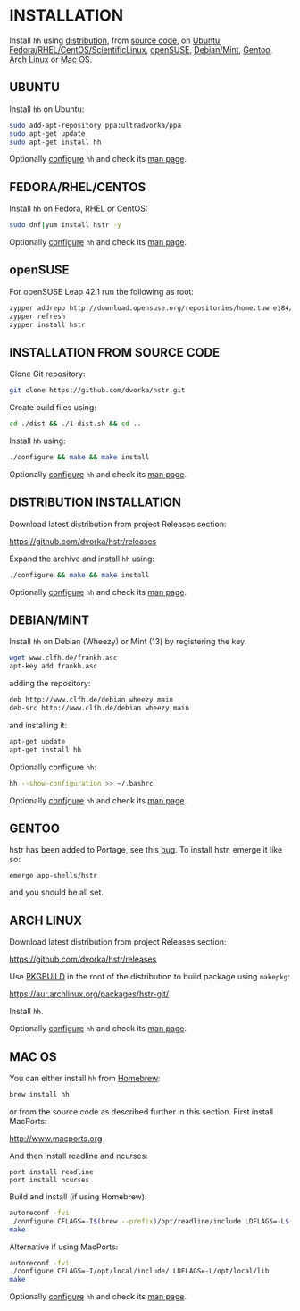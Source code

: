 INSTALLATION
============
Install `hh` using [distribution](#distribution-installation),
from [source code](#installation-from-source-code), on [Ubuntu](#ubuntu),
[Fedora/RHEL/CentOS/ScientificLinux](#fedorarhelcentos), [openSUSE](#opensuse), [Debian/Mint](#debianmint),
[Gentoo](#gentoo), [Arch Linux](#arch-linux) or [Mac OS](#mac-os).


UBUNTU
------
Install `hh` on Ubuntu:
```bash
sudo add-apt-repository ppa:ultradvorka/ppa
sudo apt-get update
sudo apt-get install hh
```
Optionally [configure](CONFIGURATION.md) `hh` and check its [man page](README.md#documentation).



FEDORA/RHEL/CENTOS
------------------
Install `hh` on Fedora, RHEL or CentOS:

```bash
sudo dnf|yum install hstr -y
```
Optionally [configure](CONFIGURATION.md) `hh` and check its [man page](README.md#documentation).



openSUSE
--------
For openSUSE Leap 42.1 run the following as root:

```bash
zypper addrepo http://download.opensuse.org/repositories/home:tuw-e184/openSUSE_Leap_42.1/home:tuw-e184.repo
zypper refresh
zypper install hstr
```


INSTALLATION FROM SOURCE CODE
-----------------------------
Clone Git repository:
```bash
git clone https://github.com/dvorka/hstr.git
```
Create build files using:
```bash
cd ./dist && ./1-dist.sh && cd ..
```
Install `hh` using:
```bash
./configure && make && make install
```
Optionally [configure](CONFIGURATION.md) `hh` and check its [man page](README.md#documentation).


DISTRIBUTION INSTALLATION
-------------------------
Download latest distribution from project Releases section:

https://github.com/dvorka/hstr/releases

Expand the archive and install `hh` using:
```bash
./configure && make && make install
```
Optionally [configure](CONFIGURATION.md) `hh` and check its [man page](README.md#documentation).


DEBIAN/MINT
-----------
Install `hh` on Debian (Wheezy) or Mint (13) by registering the key:
```bash
wget www.clfh.de/frankh.asc
apt-key add frankh.asc
```
adding the repository:
```bash
deb http://www.clfh.de/debian wheezy main
deb-src http://www.clfh.de/debian wheezy main
```
and installing it:
```bash
apt-get update
apt-get install hh
```
Optionally configure `hh`:
```bash
hh --show-configuration >> ~/.bashrc
```
Optionally [configure](CONFIGURATION.md) `hh` and check its [man page](README.md#documentation).


GENTOO
------
hstr has been added to Portage, see this [bug](https://bugs.gentoo.org/show_bug.cgi?id=527122).
To install hstr, emerge it like so:
```
emerge app-shells/hstr
```
and you should be all set.

ARCH LINUX
----------
Download latest distribution from project Releases section:

https://github.com/dvorka/hstr/releases

Use [PKGBUILD](https://wiki.archlinux.org/index.php/PKGBUILD) in the root of the distribution to build package using `makepkg`:

https://aur.archlinux.org/packages/hstr-git/

Install `hh`.

Optionally [configure](CONFIGURATION.md) `hh` and check its [man page](README.md#documentation).


MAC OS
------
You can either install `hh` from [Homebrew](http://brew.sh/):

```bash
brew install hh
```

or from the source code as described further in this section. First install MacPorts:

   http://www.macports.org

And then install readline and ncurses:

```
port install readline
port install ncurses
```

Build and install (if using Homebrew):
```bash
autoreconf -fvi
./configure CFLAGS=-I$(brew --prefix)/opt/readline/include LDFLAGS=-L$(brew --prefix)/opt/readline/lib
make
```

Alternative if using MacPorts:
```bash
autoreconf -fvi
./configure CFLAGS=-I/opt/local/include/ LDFLAGS=-L/opt/local/lib
make
```

Optionally [configure](CONFIGURATION.md) `hh` and check its [man page](README.md#documentation).
